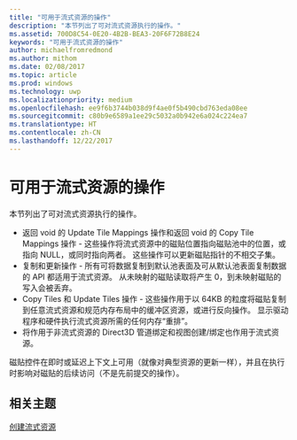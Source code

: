 ```yaml
---
title: "可用于流式资源的操作"
description: "本节列出了可对流式资源执行的操作。"
ms.assetid: 700D8C54-0E20-4B2B-BEA3-20F6F72B8E24
keywords: "可用于流式资源的操作"
author: michaelfromredmond
ms.author: mithom
ms.date: 02/08/2017
ms.topic: article
ms.prod: windows
ms.technology: uwp
ms.localizationpriority: medium
ms.openlocfilehash: ee9f6b3744b038d9f4ae0f5b490cbd763eda08ee
ms.sourcegitcommit: c80b9e6589a1ee29c5032a0b942e6a024c224ea7
ms.translationtype: HT
ms.contentlocale: zh-CN
ms.lasthandoff: 12/22/2017
---
```

# <a name="operations-available-on-streaming-resources"></a>可用于流式资源的操作


本节列出了可对流式资源执行的操作。

-   返回 void 的 Update Tile Mappings 操作和返回 void 的 Copy Tile Mappings 操作 - 这些操作将流式资源中的磁贴位置指向磁贴池中的位置，或指向 NULL，或同时指向两者。 这些操作可以更新磁贴指针的不相交子集。
-   复制和更新操作 - 所有可将数据复制到默认池表面及可从默认池表面复制数据的 API 都适用于流式资源。 从未映射的磁贴读取将产生 0，到未映射磁贴的写入会被丢弃。
-   Copy Tiles 和 Update Tiles 操作 - 这些操作用于以 64KB 的粒度将磁贴复制到任意流式资源和规范内存布局中的缓冲区资源，或进行反向操作。 显示驱动程序和硬件执行流式资源所需的任何内存“重排”。
-   将作用于非流式资源的 Direct3D 管道绑定和视图创建/绑定也作用于流式资源。

磁贴控件在即时或延迟上下文上可用（就像对典型资源的更新一样），并且在执行时影响对磁贴的后续访问（不是先前提交的操作）。

## <a name="span-idrelated-topicsspanrelated-topics"></a><span id="related-topics"></span>相关主题


[创建流式资源](creating-streaming-resources.md)

 

 




